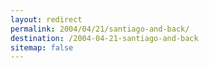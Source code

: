 ```yaml
---
layout: redirect
permalink: 2004/04/21/santiago-and-back/
destination: /2004-04-21-santiago-and-back
sitemap: false
---
```

